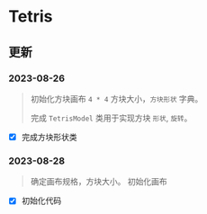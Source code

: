 # Tetris

## 更新

### 2023-08-26

> 初始化方块画布 `4 * 4` 方块大小，`方块形状` 字典。
> 
> 完成 `TetrisModel` 类用于实现方块 `形状`, `旋转`。

-[x] 完成方块形状类

### 2023-08-28

> 确定画布规格，方块大小。
> 初始化画布

- [x] 初始化代码
